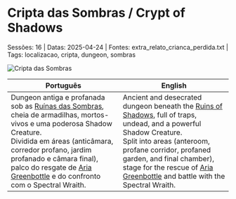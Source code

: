 
# Cripta das Sombras / Crypt of Shadows

Sessões: 16 | Datas: 2025-04-24 | Fontes: extra_relato_crianca_perdida.txt | Tags: localizacao, cripta, dungeon, sombras

![Cripta das Sombras](location_blank.png)

| Português | English |
|-----------|---------|
| Dungeon antiga e profanada sob as [Ruínas das Sombras](ruinas_das_sombras.md), cheia de armadilhas, mortos-vivos e uma poderosa Shadow Creature.<br>Dividida em áreas (anticâmara, corredor profano, jardim profanado e câmara final), palco do resgate de [Aria Greenbottle](aria_greenbottle.md) e do confronto com o Spectral Wraith. | Ancient and desecrated dungeon beneath the [Ruins of Shadows](ruinas_das_sombras.md), full of traps, undead, and a powerful Shadow Creature.<br>Split into areas (anteroom, profane corridor, profaned garden, and final chamber), stage for the rescue of [Aria Greenbottle](aria_greenbottle.md) and battle with the Spectral Wraith. |



















